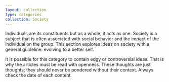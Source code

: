 ```yaml
---
layout: collection
type: categories
collection: Society
---
```


Individuals are its constituents but as a whole, it acts as one. Society is a subject that is often associated with
social behavior and the impact of the individual on the group. This section explores ideas on society with a general
guideline: evolving to a better self.

It is possible for this category to contain edgy or controversial ideas. That is why the articles must be read with
openness. These thoughts are just thoughts; they should never be pondered without their context. Always check the date
of each content.